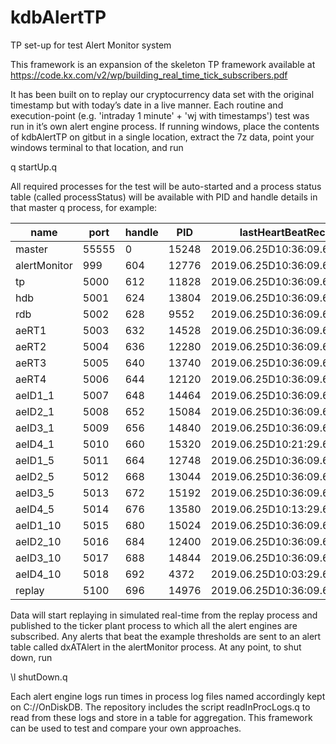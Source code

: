 # kdbAlertTP
TP set-up for test Alert Monitor system

This framework is an expansion of the skeleton TP framework available at
https://code.kx.com/v2/wp/building_real_time_tick_subscribers.pdf

It has been built on to replay our cryptocurrency data set with the original timestamp but with today’s date in a live manner.  Each routine and execution-point (e.g. 'intraday 1 minute' + 'wj with timestamps') test was run in it’s own alert engine process.  If running windows, place the contents of kdbAlertTP on gitbut in a single location, extract the 7z data, point your windows terminal to that location, and run

q startUp.q

All required processes for the test will be auto-started and a process status table (called processStatus) will be available with PID and handle details in that master q process, for example:

|name|port|handle|PID|lastHeartBeatReceived|
|----|----|----|----|----|
|master|55555|0|15248|2019.06.25D10:36:09.641313000|
|alertMonitor|999|604|12776|2019.06.25D10:36:09.643313000|
|tp|5000|612|11828|2019.06.25D10:36:09.643313000|
|hdb|5001|624|13804|2019.06.25D10:36:09.643313000|
|rdb|5002|628|9552|2019.06.25D10:36:09.643313000|
|aeRT1|5003|632|14528|2019.06.25D10:36:09.643313000|
|aeRT2|5004|636|12280|2019.06.25D10:36:09.643313000|
|aeRT3|5005|640|13740|2019.06.25D10:36:09.643313000|
|aeRT4|5006|644|12120|2019.06.25D10:36:09.643313000|
|aeID1_1|5007|648|14464|2019.06.25D10:36:09.643313000|
|aeID2_1|5008|652|15084|2019.06.25D10:36:09.643313000|
|aeID3_1|5009|656|14840|2019.06.25D10:36:09.643313000|
|aeID4_1|5010|660|15320|2019.06.25D10:21:29.642628000|
|aeID1_5|5011|664|12748|2019.06.25D10:36:09.643313000|
|aeID2_5|5012|668|13044|2019.06.25D10:36:09.643313000|
|aeID3_5|5013|672|15192|2019.06.25D10:36:09.643313000|
|aeID4_5|5014|676|13580|2019.06.25D10:13:29.642633000|
|aeID1_10|5015|680|15024|2019.06.25D10:36:09.643313000|
|aeID2_10|5016|684|12400|2019.06.25D10:36:09.643313000|
|aeID3_10|5017|688|14844|2019.06.25D10:36:09.643313000|
|aeID4_10|5018|692|4372|2019.06.25D10:03:29.642639000|
|replay|5100|696|14976|2019.06.25D10:36:09.643313000|


Data will start replaying in simulated real-time from the replay process and published to the ticker plant process to which all the alert engines are subscribed.  Any alerts that beat the example thresholds are sent to an alert table called dxATAlert in the alertMonitor process.  At any point, to shut down, run 

\l shutDown.q

Each alert engine logs run times in process log files named accordingly kept on C://OnDiskDB.  The repository includes the script readInProcLogs.q to read from these logs and store in a table for aggregation.  This framework can be used to test and compare your own approaches.
